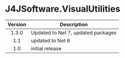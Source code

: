 # J4JSoftware.VisualUtilities

|Version|Description|
|:-----:|-----------|
|1.3.0|Updated to Net 7, updated packages|
|1.1|updated to Net 6|
|1.0|initial release|
